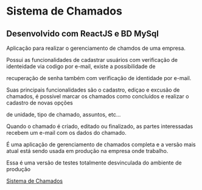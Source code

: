 <h1>Sistema de Chamados</h1>

<h2>Desenvolvido com ReactJS e BD MySql</h2>

<p>Aplicação para realizar o gerenciamento de chamdos de uma empresa.</p>
<p>Possui as funcionalidades de cadastrar usuários com verificação de identeidade via codigo por e-mail, existe a possibilidade de</p>
<p>recuperação de senha também com verificação de identidade por e-mail.</p>
<p>Suas principais funcionalidades são o cadastro, ediçao e excusão de chamados, é possivel marcar os chamados como concluidos e realizar o cadastro de novas opções</p>
<p>de unidade, tipo de chamado, assuntos, etc...</p>
<p>Quando o chamado é criado, editado ou finalizado, as partes interessadas recebem um e-mail com os dados do chamado.</p>
<p>É uma aplicação de gerenciamento de chamados completa e a versão mais atual está sendo usada em produção na empresa onde trabalho.</p>
<p>Essa é uma versão de testes totalmente desvinculada do ambiente de produção</p>

<a href= "https://sistema-de-chamados-theta.vercel.app" target="_blank" rel="external">Sistema de Chamados</a>
